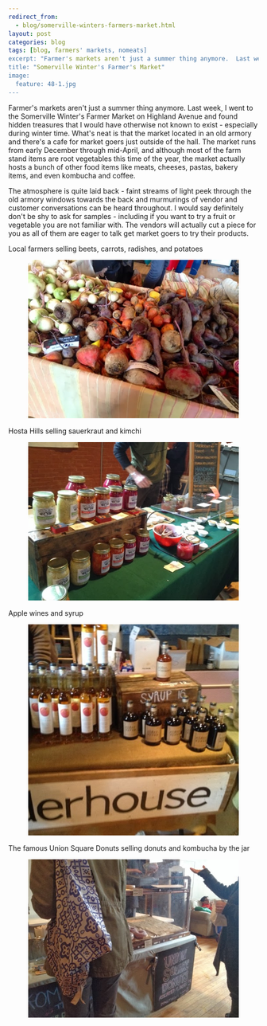 ```yaml
---
redirect_from: 
  - blog/somerville-winters-farmers-market.html
layout: post
categories: blog
tags: [blog, farmers' markets, nomeats]
excerpt: "Farmer's markets aren't just a summer thing anymore.  Last week, I went to the Somerville Winter's Farmer Market on Highland Avenue and found hidden treasures that I would have otherwise not known to exist - especially during winter time.  What's neat is that the market located in an old armory and there's a cafe for market goers just outside of the hall."
title: "Somerville Winter's Farmer's Market"
image:
  feature: 48-1.jpg
---
```


Farmer's markets aren't just a summer thing anymore.  Last week, I went to the Somerville Winter's Farmer Market on Highland Avenue and found hidden treasures that I would have otherwise not known to exist - especially during winter time.  What's neat is that the market located in an old armory and there's a cafe for market goers just outside of the hall.  The market runs from early December through mid-April, and although most of the farm stand items are root vegetables this time of the year, the market actually hosts a bunch of other food items like meats, cheeses, pastas, bakery items, and even kombucha and coffee.  

The atmosphere is quite laid back - faint streams of light peek through the old armory windows towards the back and murmurings of vendor and customer conversations can be heard throughout. I would say definitely don't be shy to ask for samples - including if you want to try a fruit or vegetable you are not familiar with.  The vendors will actually cut a piece for you as all of them are eager to talk get market goers to try their products.

Local farmers selling beets, carrots, radishes, and potatoes

<figure> <img src='/images/48-2.jpg'> </figure>

Hosta Hills selling sauerkraut and kimchi

<figure> <img src='/images/48-3.jpg'> </figure>

Apple wines and syrup

<figure> <img src='/images/48-4.jpg'> </figure>

The famous Union Square Donuts selling donuts and kombucha by the jar

<figure> <img src='/images/48-5.jpg'> </figure>